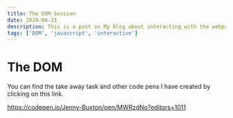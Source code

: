 ```yaml
---
title: The DOM Session
date: 2024-04-21
description: This is a post on My Blog about interacting with the webpage using DOM
tags: ['DOM', 'javascript', 'interactive']
---
```

# The DOM

You can find the take away task and other code pens I have created by clicking on this link.


https://codepen.io/Jenny-Buxton/pen/MWRzdNo?editors=1011
